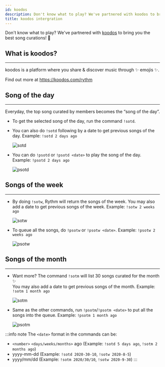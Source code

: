 ```yaml
---
id: koodos
description: Don't know what to play? We've partnered with koodos to bring you the best song curations!
title: koodos intergration
---
```


Don't know what to play? We've partnered with [koodos](https://koodos.com/rythm) to bring you the best song curations! 🎉

## What is koodos?
---
koodos is a platform where you share & discover music through ✨ emojis ✨.

Find out more at https://koodos.com/rythm

## Song of the day
---
Everyday, the top song curated by members becomes the “song of the day”.
  - To get the selected song of the day, run the command `!sotd`.
  - You can also do `!sotd` following by a date to get previous songs of the day.
    Example: `!sotd 2 days ago`

    ![sotd](/img/docs/koodos/sotd.png)

  - You can do `!psotd` or `!psotd <date>` to play the song of the day.
    Example: `!psotd 2 days ago`

    ![psotd](/img/docs/koodos/psotd.png)

## Songs of the week
---
  - By doing `!sotw`, Rythm will return the songs of the week. You may also add a date to get previous songs of the week. Example: `!sotw 2 weeks ago`

    ![sotw](/img/docs/koodos/sotw.png)

  - To queue all the songs, do `!psotw` or `!psotw <date>`.
    Example: `!psotw 2 weeks ago`

    ![psotw](/img/docs/koodos/psotw.png)

## Songs of the month
---
  - Want more? The command `!sotm` will list 30 songs curated for the month ✨<br/>
      You may also add a date to get previous songs of the month. Example: `!sotm 1 month ago`

    ![sotm](/img/docs/koodos/sotm.png)

  - Same as the other commands, run `!psotm`/`!psotm <date>` to put all the songs into the queue.
    Example: `!psotm 1 month ago`

    ![psotm](/img/docs/koodos/psotm.png)

:::info note
The `<date>` format in the commands can be:
  - `<number>` `<days/weeks/months>` ago (Example: `!sotd 5 days ago`, `!sotm 2 months ago`)
  - yyyy-mm-dd (Example: `!sotd 2020-30-10`, `!sotw 2020-8-5`)
  - yyyy/mm/dd (Example: `!sotm 2020/30/10`, `!sotw 2020-9-30`)
:::    
